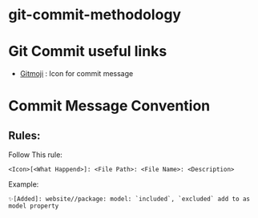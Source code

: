 # git-commit-methodology
# Git Commit useful links
- [Gitmoji](https://gitmoji.dev) : Icon for commit message
  
# Commit Message Convention
## Rules: 
Follow This rule:
```
<Icon>[<What Happend>]: <File Path>: <File Name>: <Description>
```
Example:
```
✨[Added]: website//package: model: `included`, `excluded` add to as model property
```
